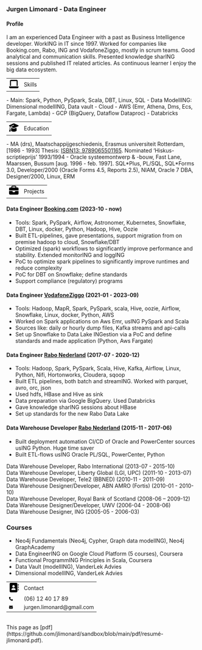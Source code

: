 <head>
   <meta name="robots" content="noindex">
</head>

### Jurgen Limonard - Data Engineer

#### Profile
I am an experienced Data Engineer with a past as Business Intelligence developer. WorkING in IT since 1997. Worked for companies like Booking.com, Rabo, ING and VodafoneZiggo, mostly in scrum teams. 
Good analytical and communication skills. Presented knowledge sharING sessions and published IT related articles. As continuous learner I enjoy the big data ecosystem.

<table>
  <tr>
    <td>
    <img src="img/laptop-solid.svg" width="25" height="25" alt="Skills"></td>
    <td>Skills</td>
  </tr>
</table>
- Main: Spark, Python, PySpark, Scala, DBT, Linux, SQL
- Data ModellING: Dimensional modellING, Data vault
- Cloud
   - AWS (Emr, Athena, Dms, Ecs, Fargate, Lambda)
   - GCP (BigQuery, Dataflow Dataproc)
   - Databricks


<table>
  <tr>
    <td>
    <img src="img/graduation-cap-solid.svg" width="25" height="25" alt="Education"></td>
    <td>Education</td>
  </tr>
</table>
- MA (drs), Maatschappijgeschiedenis, Erasmus universiteit Rotterdam, [1986 - 1993]
Thesis: <a href="https://verloren.nl/Webshop/Detail/catid/22584/eid/25786/de-vertrouwde-van-mijn-hart" target="_blank">ISBN13: 9789065501165</a>. Nominated ‘Hiskus-scriptieprijs’ 1993/1994			        		
- Oracle systeemontwerp & -bouw, Fast Lane, Maarssen, Bussum
[aug. 1996 - feb. 1997]. SQL*Plus, PL/SQL, SQL*Forms 3.0, Developer/2000 (Oracle Forms 4.5, Reports 2.5), NIAM, Oracle 7 DBA, Designer/2000, Linux, ERM
<BR>

<table>
  <tr>
    <td>
    <img src="img/briefcase-solid.svg" width="25" height="25" alt="Projects"></td>
    <td>Projects</td>
  </tr>
</table>

#### Data Engineer <a href="https://www.Booking.com/" target="_blank">Booking.com</a> (2023-10 - now)
- Tools: Spark, PySpark, Airflow, Astronomer, Kubernetes, Snowflake, DBT, Linux, docker, Python, Hadoop, Hive, Oozie
- Built ETL-pipelines, gave presentations, support migration from on premise hadoop to cloud, Snowflake/DBT
- Optimized (spark) workflows to significantly improve performance and stability. Extended monitorING and loggING
- PoC to optimize spark pipelines to significantly improve runtimes and reduce complexity
- PoC for DBT on Snowflake; define standards
- Support compliance (regulatory) programs

#### Data Engineer <a href="https://www.vodafoneziggo.nl/" target="_blank">VodafoneZiggo</a> (2021-01 - 2023-09)
- Tools: Hadoop, MapR, Spark, PySpark, scala, Hive, oozie, Airflow, Snowflake, Linux, docker, Python, AWS
- Worked on Spark applications on Aws Emr, usING PySpark and Scala
- Sources like: daily or hourly dump files, Kafka streams and api-calls
- Set up Snowflake to Data Lake INGestion via a PoC and define standards and made application (Python, Aws Fargate)


#### Data Engineer <a href="https://www.rabobank.nl/" target="_blank">Rabo Nederland</a> (2017-07 - 2020-12)
- Tools: Hadoop, Spark, PySpark, Scala, Hive, Kafka, Airflow, Linux, Python, Nifi, Hortonworks, Cloudera, sqoop
- Built ETL pipelines, both batch and streamING. Worked with parquet, avro, orc, json
- Used hdfs, HBase and Hive as sink
- Data preparation via Google BigQuery. Used Databricks
- Gave knowledge sharING sessions about HBase
- Set up standards for the new Rabo Data Lake

#### Data Warehouse Developer <a href="https://www.rabobank.nl/" target="_blank">Rabo Nederland</a> (2015-11 - 2017-06)
- Built deployment automation CI/CD of Oracle and PowerCenter sources usING Python. Huge time saver
-  Built ETL-flows usING Oracle PL/SQL, PowerCenter, Python

Data Warehouse Developer, Rabo International (2013-07 - 2015-10)  
Data Warehouse Developer, Liberty Global (LGI, UPC) (2011-10 - 2013-07)  
Data Warehouse Developer, Tele2 (BBNED) (2010-11 - 2011-09)  
Data Warehouse Designer/Developer, ABN AMRO (Fortis) (2010-01 - 2010-10)   
Data Warehouse Developer, Royal Bank of Scotland (2008-06 – 2009-12)   
Data Warehouse Designer/Developer, UWV (2006-04 - 2008-06)  
Data Warehouse Designer, ING (2005-05 - 2006-03)    


### Courses
- Neo4j Fundamentals (Neo4j, Cypher, Graph data modelING), Neo4j GraphAcademy 
- Data EngineerING on Google Cloud Platform (5 courses), Coursera 
- Functional ProgrammING Principles in Scala, Coursera
- Data Vault (modellING), VanderLek Advies
- Dimensional modellING, VanderLek Advies


<table>
  <tr>
    <td>
    <img src="img/address-book-solid.svg" width="25" height="25" alt="Contact"></td>
    <td>Contact</td>
  </tr>
  <tr>
    <td>
    <img src="img/phone-solid.svg" width="10" height="10" alt="Phone"></td>
    <td>(06) 12 40 17 89</td>
  </tr>
  <tr>
    <td>
    <img src="img/envelope-solid.svg" width="10" height="10" alt="email"></td>
    <td>jurgen.limonard@gmail.com</td>
  </tr>
</table>

<BR>
This page as [pdf](https://github.com/jlimonard/sandbox/blob/main/pdf/resumé-jlimonard.pdf).
